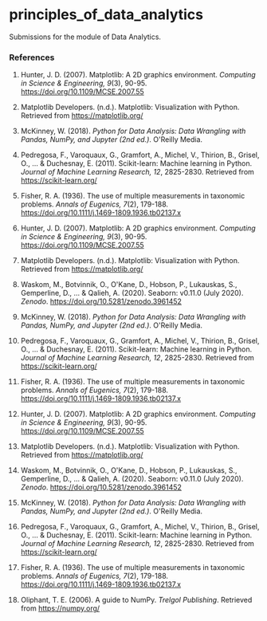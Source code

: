 # principles_of_data_analytics
Submissions for the module of Data Analytics.




### References

1. Hunter, J. D. (2007). Matplotlib: A 2D graphics environment. *Computing in Science & Engineering, 9*(3), 90-95. https://doi.org/10.1109/MCSE.2007.55

2. Matplotlib Developers. (n.d.). Matplotlib: Visualization with Python. Retrieved from https://matplotlib.org/

3. McKinney, W. (2018). *Python for Data Analysis: Data Wrangling with Pandas, NumPy, and Jupyter (2nd ed.)*. O'Reilly Media.

4. Pedregosa, F., Varoquaux, G., Gramfort, A., Michel, V., Thirion, B., Grisel, O., … & Duchesnay, E. (2011). Scikit-learn: Machine learning in Python. *Journal of Machine Learning Research, 12*, 2825-2830. Retrieved from https://scikit-learn.org/

5. Fisher, R. A. (1936). The use of multiple measurements in taxonomic problems. *Annals of Eugenics, 7*(2), 179-188. https://doi.org/10.1111/j.1469-1809.1936.tb02137.x

6. Hunter, J. D. (2007). Matplotlib: A 2D graphics environment. *Computing in Science & Engineering, 9*(3), 90-95. https://doi.org/10.1109/MCSE.2007.55

7. Matplotlib Developers. (n.d.). Matplotlib: Visualization with Python. Retrieved from https://matplotlib.org/

8. Waskom, M., Botvinnik, O., O'Kane, D., Hobson, P., Lukauskas, S., Gemperline, D., … & Qalieh, A. (2020). Seaborn: v0.11.0 (July 2020). *Zenodo*. https://doi.org/10.5281/zenodo.3961452

9. McKinney, W. (2018). *Python for Data Analysis: Data Wrangling with Pandas, NumPy, and Jupyter (2nd ed.)*. O'Reilly Media.

10. Pedregosa, F., Varoquaux, G., Gramfort, A., Michel, V., Thirion, B., Grisel, O., … & Duchesnay, E. (2011). Scikit-learn: Machine learning in Python. *Journal of Machine Learning Research, 12*, 2825-2830. Retrieved from https://scikit-learn.org/

11. Fisher, R. A. (1936). The use of multiple measurements in taxonomic problems. *Annals of Eugenics, 7*(2), 179-188. https://doi.org/10.1111/j.1469-1809.1936.tb02137.x

12. Hunter, J. D. (2007). Matplotlib: A 2D graphics environment. *Computing in Science & Engineering, 9*(3), 90-95. https://doi.org/10.1109/MCSE.2007.55

13. Matplotlib Developers. (n.d.). Matplotlib: Visualization with Python. Retrieved from https://matplotlib.org/

14. Waskom, M., Botvinnik, O., O'Kane, D., Hobson, P., Lukauskas, S., Gemperline, D., … & Qalieh, A. (2020). Seaborn: v0.11.0 (July 2020). *Zenodo*. https://doi.org/10.5281/zenodo.3961452

15. McKinney, W. (2018). *Python for Data Analysis: Data Wrangling with Pandas, NumPy, and Jupyter (2nd ed.)*. O'Reilly Media.

16. Pedregosa, F., Varoquaux, G., Gramfort, A., Michel, V., Thirion, B., Grisel, O., … & Duchesnay, E. (2011). Scikit-learn: Machine learning in Python. *Journal of Machine Learning Research, 12*, 2825-2830. Retrieved from https://scikit-learn.org/

17. Fisher, R. A. (1936). The use of multiple measurements in taxonomic problems. *Annals of Eugenics, 7*(2), 179-188. https://doi.org/10.1111/j.1469-1809.1936.tb02137.x

18. Oliphant, T. E. (2006). A guide to NumPy. *Trelgol Publishing*. Retrieved from https://numpy.org/



